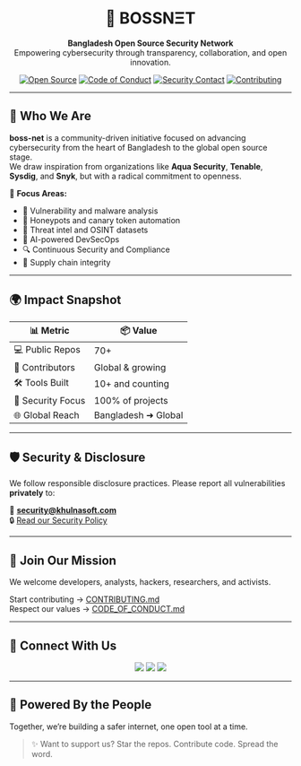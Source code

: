 <h1 align="center"> 🧬 BOSSNΞT </h1>
<p align="center">
  <b>Bangladesh Open Source Security Network</b><br>
  Empowering cybersecurity through transparency, collaboration, and open innovation.
</p>

<p align="center">
  <a href="https://github.com/boss-net"><img src="https://img.shields.io/badge/Open%20Source-100%25-green?style=flat-square" alt="Open Source"></a>
  <a href="https://github.com/boss-net/.github/blob/main/CODE_OF_CONDUCT.md"><img src="https://img.shields.io/badge/Conduct-Respectful-blueviolet?style=flat-square" alt="Code of Conduct"></a>
  <a href="mailto:security@khulnasoft.com"><img src="https://img.shields.io/badge/Report-Security%20Issue-red?style=flat-square" alt="Security Contact"></a>
  <a href="https://github.com/boss-net/.github/blob/main/CONTRIBUTING.md"><img src="https://img.shields.io/badge/Contributions-Welcome-brightgreen?style=flat-square" alt="Contributing"></a>
</p>

---

## 🧠 Who We Are

**boss-net** is a community-driven initiative focused on advancing cybersecurity from the heart of Bangladesh to the global open source stage.  
We draw inspiration from organizations like **Aqua Security**, **Tenable**, **Sysdig**, and **Snyk**, but with a radical commitment to openness.

🧬 **Focus Areas:**

- 🐞 Vulnerability and malware analysis  
- 🎣 Honeypots and canary token automation  
- 📡 Threat intel and OSINT datasets  
- 🤖 AI-powered DevSecOps  
- 🔍 Continuous Security and Compliance  
- 🔐 Supply chain integrity

---

## 🌍 Impact Snapshot

| 📊 Metric             | 📦 Value             |
|----------------------|----------------------|
| 💻 Public Repos       | 70+                  |
| 👥 Contributors       | Global & growing     |
| 🛠 Tools Built        | 10+ and counting     |
| 🔐 Security Focus     | 100% of projects     |
| 🌐 Global Reach       | Bangladesh ➜ Global  |

---

## 🛡️ Security & Disclosure

We follow responsible disclosure practices. Please report all vulnerabilities **privately** to:

📩 **[security@khulnasoft.com](mailto:security@khulnasoft.com)**  
🔒 [Read our Security Policy](https://github.com/boss-net/.github/blob/main/SECURITY.md)

---

## 🤝 Join Our Mission

We welcome developers, analysts, hackers, researchers, and activists.

Start contributing → [CONTRIBUTING.md](https://github.com/boss-net/.github/blob/main/CONTRIBUTING.md)  
Respect our values → [CODE_OF_CONDUCT.md](https://github.com/boss-net/.github/blob/main/CODE_OF_CONDUCT.md)

---

## 💬 Connect With Us

<p align="center">
  <a href="mailto:security@khulnasoft.com"><img src="https://img.shields.io/badge/email-security@boss--net.org-blue?style=for-the-badge&logo=gmail"></a>
  <a href="https://github.com/boss-net"><img src="https://img.shields.io/badge/github-boss--net-181717?style=for-the-badge&logo=github"></a>
  <a href="https://boss-net.github.io"><img src="https://img.shields.io/badge/website-boss--net.github.io-0a0a0a?style=for-the-badge&logo=vercel"></a>
</p>

---

## 🧩 Powered By the People

Together, we’re building a safer internet, one open tool at a time.

> ✨ Want to support us? Star the repos. Contribute code. Spread the word.


